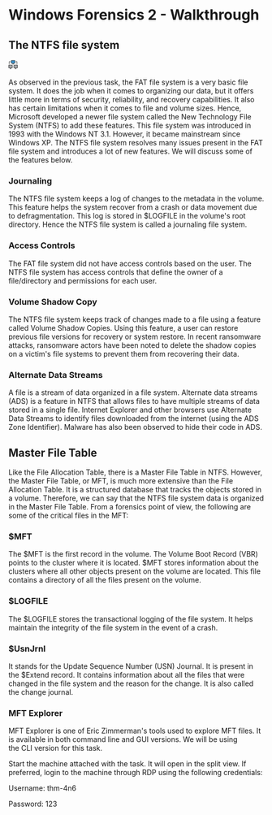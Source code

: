 # Windows Forensics 2 - Walkthrough

## **The NTFS file system**

![](assets/96d9a0dc7ca01f0ed9ea0fad307d1d99.png)

As observed in the previous task, the FAT file system is a very basic file system. It does the job when it comes to organizing our data, but it offers little more in terms of security, reliability, and recovery capabilities. It also has certain limitations when it comes to file and volume sizes. Hence, Microsoft developed a newer file system called the New Technology File System (NTFS) to add these features. This file system was introduced in 1993 with the Windows NT 3.1. However, it became mainstream since Windows XP. The NTFS file system resolves many issues present in the FAT file system and introduces a lot of new features. We will discuss some of the features below.

### Journaling

The NTFS file system keeps a log of changes to the metadata in the volume. This feature helps the system recover from a crash or data movement due to defragmentation. This log is stored in $LOGFILE in the volume's root directory. Hence the NTFS file system is called a journaling file system.

### Access Controls

The FAT file system did not have access controls based on the user. The NTFS file system has access controls that define the owner of a file/directory and permissions for each user.

### Volume Shadow Copy

The NTFS file system keeps track of changes made to a file using a feature called Volume Shadow Copies. Using this feature, a user can restore previous file versions for recovery or system restore. In recent ransomware attacks, ransomware actors have been noted to delete the shadow copies on a victim's file systems to prevent them from recovering their data.

### Alternate Data Streams

A file is a stream of data organized in a file system. Alternate data streams (ADS) is a feature in NTFS that allows files to have multiple streams of data stored in a single file. Internet Explorer and other browsers use Alternate Data Streams to identify files downloaded from the internet (using the ADS Zone Identifier). Malware has also been observed to hide their code in ADS.

## **Master File Table**

Like the File Allocation Table, there is a Master File Table in NTFS. However, the Master File Table, or MFT, is much more extensive than the File Allocation Table. It is a structured database that tracks the objects stored in a volume. Therefore, we can say that the NTFS file system data is organized in the Master File Table. From a forensics point of view, the following are some of the critical files in the MFT:

### $MFT

The $MFT is the first record in the volume. The Volume Boot Record (VBR) points to the cluster where it is located. $MFT stores information about the clusters where all other objects present on the volume are located. This file contains a directory of all the files present on the volume.

### $LOGFILE

The $LOGFILE stores the transactional logging of the file system. It helps maintain the integrity of the file system in the event of a crash.

### $UsnJrnl

It stands for the Update Sequence Number (USN) Journal. It is present in the $Extend record. It contains information about all the files that were changed in the file system and the reason for the change. It is also called the change journal.

### MFT Explorer

MFT Explorer is one of Eric Zimmerman's tools used to explore MFT files. It is available in both command line and GUI versions. We will be using the CLI version for this task.

Start the machine attached with the task. It will open in the split view. If preferred, login to the machine through RDP using the following credentials:

Username: thm-4n6

Password: 123












